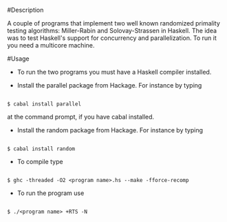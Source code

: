 #Description

A couple of programs that implement two well known randomized primality testing algorithms:
Miller-Rabin and Solovay-Strassen in Haskell. The idea was to test Haskell's support for
concurrency and parallelization. To run it you need a multicore machine.

#Usage

* To run the two programs you must have a Haskell compiler installed.

* Install the parallel package from Hackage. For instance by typing

```

$ cabal install parallel

```
   at the command prompt, if you have cabal installed.

* Install the random package from Hackage. For instance by typing

```

$ cabal install random

```

* To compile type

```

$ ghc -threaded -O2 <program name>.hs --make -fforce-recomp

```

* To run the program use

```

$ ./<program name> +RTS -N

```

